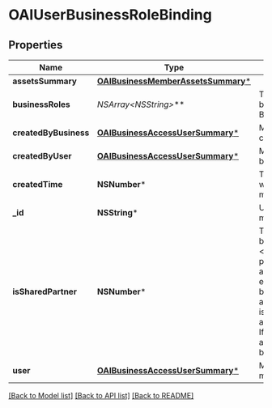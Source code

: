 # OAIUserBusinessRoleBinding

## Properties
Name | Type | Description | Notes
------------ | ------------- | ------------- | -------------
**assetsSummary** | [**OAIBusinessMemberAssetsSummary***](OAIBusinessMemberAssetsSummary.md) |  | [optional] 
**businessRoles** | **NSArray&lt;NSString*&gt;*** | The access level a user has on the business. This can be EMPLOYEE, BIZ_ADMIN, or PARTNER. | [optional] 
**createdByBusiness** | [**OAIBusinessAccessUserSummary***](OAIBusinessAccessUserSummary.md) | Metadata for the business that created the business relationship. | [optional] 
**createdByUser** | [**OAIBusinessAccessUserSummary***](OAIBusinessAccessUserSummary.md) | Metadata for the user that created the business relationship. | [optional] 
**createdTime** | **NSNumber*** | The time the business relationship was created. Returned in milliseconds. | [optional] 
**_id** | **NSString*** | Unique identifier of the business member/business partner/employer. | [optional] 
**isSharedPartner** | **NSNumber*** | This field is only relevant when business_role&#x3D;\&quot;PARTNER\&quot;. &lt;br&gt;If is_shared_partner&#x3D;FALSE, the partner can access your business assets. If assets_summary is not empty, the assets listed are your business assets the partner has access to. &lt;br&gt;If is_shared_partner&#x3D;TRUE, you can access the partner&#39;s business asset. If assets_summary is not empty, the assets listed are the partner&#39;s business assets you have access to. | [optional] 
**user** | [**OAIBusinessAccessUserSummary***](OAIBusinessAccessUserSummary.md) | Metadata for the business member/business partner/employer. | [optional] 

[[Back to Model list]](../README.md#documentation-for-models) [[Back to API list]](../README.md#documentation-for-api-endpoints) [[Back to README]](../README.md)


